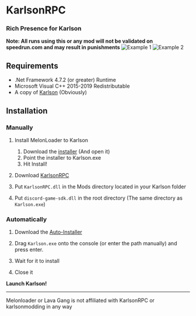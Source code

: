 # KarlsonRPC
### Rich Presence for Karlson
**Note: All runs using this or any mod will not be validated on speedrun.com and may result in punishments**
![Example 1](https://i.ibb.co/RCyqdrp/image.png) ![Example 2](https://i.ibb.co/Hd7spjw/image.png)<br>

## Requirements
* .Net Framework 4.7.2 (or greater) Runtime
* Microsoft Visual C++ 2015-2019 Redistributable
* A copy of [Karlson](https://danidev.itch.io/karlson) (Obviously)


## Installation
### Manually
1. Install MelonLoader to Karlson

    1. Download the [installer](https://github.com/HerpDerpinstine/MelonLoader/releases/latest/download/MelonLoader.Installer.exe) (And open it)
    2. Point the installer to Karlson.exe
    3. Hit Install!
    
2. Download [KarlsonRPC](https://github.com/karlsonmodding/KarlsonRPC/releases/latest/download/KarlsonRPC.zip)

3. Put `KarlsonRPC.dll` in the Mods directory located in your Karlson folder

4. Put `discord-game-sdk.dll` in the root directory (The same directory as `Karlson.exe`)

### Automatically

1. Download the [Auto-Installer](https://github.com/karlsonmodding/KarlsonRPC/raw/installer/KarlsonRPC-Installer.exe)

2. Drag `Karlson.exe` onto the console (or enter the path manually) and press enter.

3. Wait for it to install

4. Close it

**Launch Karlson!**

<hr>

Melonloader or Lava Gang is not affiliated with KarlsonRPC or karlsonmodding in any way
